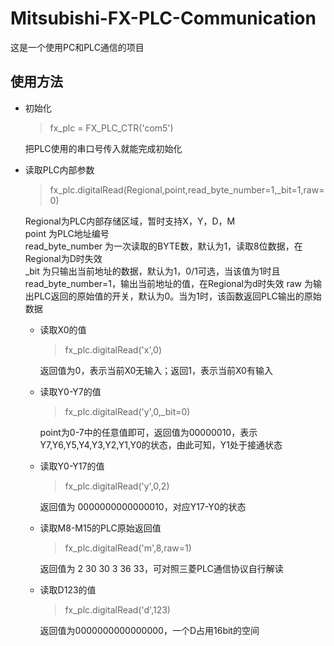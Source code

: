 # Mitsubishi-FX-PLC-Communication
这是一个使用PC和PLC通信的项目
## 使用方法
* 初始化  
    > fx_plc = FX_PLC_CTR('com5')

    把PLC使用的串口号传入就能完成初始化
* 读取PLC内部参数
  > fx_plc.digitalRead(Regional,point,read_byte_number=1,_bit=1,raw=0)  

  Regional为PLC内部存储区域，暂时支持X，Y，D，M  
  point 为PLC地址编号  
  read_byte_number 为一次读取的BYTE数，默认为1，读取8位数据，在Regional为D时失效  
  _bit 为只输出当前地址的数据，默认为1，0/1可选，当该值为1时且read_byte_number=1，输出当前地址的值，在Regional为d时失效 
  raw 为输出PLC返回的原始值的开关，默认为0。当为1时，该函数返回PLC输出的原始数据  
    
  * 读取X0的值  
    > fx_plc.digitalRead('x',0)  

    返回值为0，表示当前X0无输入；返回1，表示当前X0有输入  
  * 读取Y0-Y7的值  
    > fx_plc.digitalRead('y',0,_bit=0)  

    point为0-7中的任意值即可，返回值为00000010，表示Y7,Y6,Y5,Y4,Y3,Y2,Y1,Y0的状态，由此可知，Y1处于接通状态  
  * 读取Y0-Y17的值  
    > fx_plc.digitalRead('y',0,2)  

    返回值为 0000000000000010，对应Y17-Y0的状态
  * 读取M8-M15的PLC原始返回值
    > fx_plc.digitalRead('m',8,raw=1)  

    返回值为 2 30 30 3 36 33，可对照三菱PLC通信协议自行解读
  * 读取D123的值 
    > fx_plc.digitalRead('d',123)
    
    返回值为0000000000000000，一个D占用16bit的空间


